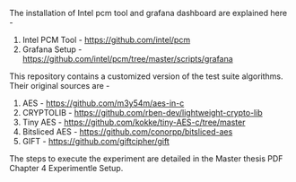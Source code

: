 The installation of Intel pcm tool and grafana dashboard are explained here - 
 1. Intel PCM Tool - https://github.com/intel/pcm 
 2. Grafana Setup - https://github.com/intel/pcm/tree/master/scripts/grafana

This repository contains a customized version of the test suite algorithms. Their original sources are - 
1. AES - https://github.com/m3y54m/aes-in-c
2. CRYPTOLIB - https://github.com/rben-dev/lightweight-crypto-lib
3. Tiny AES - https://github.com/kokke/tiny-AES-c/tree/master
4. Bitsliced AES - https://github.com/conorpp/bitsliced-aes
5. GIFT - https://github.com/giftcipher/gift

The steps to execute the experiment are detailed in the Master thesis PDF Chapter 4 Experimentle Setup.